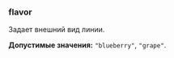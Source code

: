 ### flavor

Задает внешний вид линии.

<!-- props:start -->
**Допустимые значения:** `"blueberry"`, `"grape"`.
<!-- props:end -->
